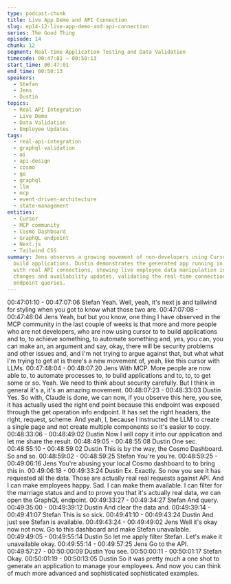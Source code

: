 ```yaml
---
type: podcast-chunk
title: Live App Demo and API Connection
slug: ep14-12-live-app-demo-and-api-connection
series: The Good Thing
episode: 14
chunk: 12
segment: Real-time Application Testing and Data Validation
timecode: 00:47:01 – 00:50:13
start_time: 00:47:01
end_time: 00:50:13
speakers:
  - Stefan
  - Jens
  - Dustin
topics:
  - Real API Integration
  - Live Demo
  - Data Validation
  - Employee Updates
tags:
  - real-api-integration
  - graphql-validation
  - ai
  - api-design
  - cosmo
  - go
  - graphql
  - llm
  - mcp
  - event-driven-architecture
  - state-management
entities:
  - Cursor
  - MCP community
  - Cosmo Dashboard
  - GraphQL endpoint
  - Next.js
  - Tailwind CSS
summary: Jens observes a growing movement of non-developers using Cursor and MCP to
  build applications. Dustin demonstrates the generated app running in Cosmo Dashboard
  with real API connections, showing live employee data manipulation including mood
  changes and availability updates, validating the real-time connection through GraphQL
  endpoint queries.
---
```


00:47:01:10 - 00:47:07:06
Stefan
Yeah. Well, yeah, it's next js and tailwind for styling when you got to know what those two are.
00:47:07:08 - 00:47:48:04
Jens
Yeah, but but you know, one thing I have observed in the MCP community in the last couple of
weeks is that more and more people who are not developers, who are now using cursor to to
build applications and to, to achieve something, to automate something and, yes, you can, you
can make an, an argument and say, okay, there will be security problems and other issues and,
and I'm not trying to argue against that, but what what I'm trying to get at is there's a new
movement of, yeah, like this cursor with LLMs.
00:47:48:04 - 00:48:07:20
Jens
With MCP. More people are now able to, to automate processes to, to build applications and to,
to, to get some or so. Yeah. We need to think about security carefully. But I think in general it's
a, it's an amazing movement.
00:48:07:23 - 00:48:33:03
Dustin
Yes. So with, Claude is done, we can now, if you observe this here, you see, it has actually used
the right end point because this endpoint was exposed through the get operation info endpoint.
It has set the right headers, the right, request, scheme. And yeah, I, because I instructed the
LLM to create a single page and not create multiple components so it's easier to copy.
00:48:33:06 - 00:48:49:02
Dustin
Now I will copy it into our application and let me share the result.
00:48:49:05 - 00:48:55:08
Dustin
One sec.
00:48:55:10 - 00:48:59:02
Dustin
This is by the way, the Cosmo Dashboard. So and so.
00:48:59:02 - 00:48:59:25
Stefan
You're you're.
00:48:59:25 - 00:49:06:16
Jens
You're abusing your local Cosmo dashboard to to bring this in.
00:49:06:18 - 00:49:33:24
Dustin
Ex. Exactly. So now you see it has requested all the data. Those are actually real real requests
against API. And I can make employees happy. Sad. I can make them available. I can filter for
the marriage status and and to prove you that it's actually real data, we can open the GraphQL
endpoint.
00:49:33:27 - 00:49:34:27
Stefan
And query.
00:49:35:00 - 00:49:39:12
Dustin
And clear the data and.
00:49:39:14 - 00:49:41:07
Stefan
This is so sick.
00:49:41:10 - 00:49:43:24
Dustin
And just see Stefan is available.
00:49:43:24 - 00:49:49:02
Jens
Well it's okay now not now. Go to this dashboard and make Stefan unavailable.
00:49:49:05 - 00:49:55:14
Dustin
So let me apply filter Stefan. Let's make it unavailable okay.
00:49:55:14 - 00:49:57:25
Jens
Go to the API.
00:49:57:27 - 00:50:00:09
Dustin
You see.
00:50:00:11 - 00:50:01:17
Stefan
Okay.
00:50:01:19 - 00:50:13:05
Dustin
So it was pretty much a one shot to generate an application to manage your employees. And
now you can think of much more advanced and sophisticated sophisticated examples.